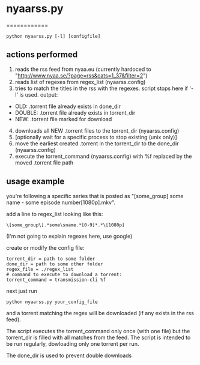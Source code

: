 # nyaarss.py
============

    python nyaarss.py [-l] [configfile]

actions performed
------------------
1. reads the rss feed from nyaa.eu (currently hardoced to "http://www.nyaa.se/?page=rss&cats=1_37&filter=2")
2. reads list of regexes from regex_list (nyaarss.config)
3. tries to match the titles in the rss with the regexes. script stops here if '-l' is used. output:
  * OLD: .torrent file already exists in done_dir
  * DOUBLE: .torrent file already exists in torrent_dir
  * NEW: .torrent file marked for download
4. downloads all NEW .torrent files to the torrent_dir (nyaarss.config)
5. [optionally wait for a specific process to stop existing (unix only)]
6. move the earliest created .torrent in the torrent_dir to the done_dir (nyaarss.config)
7. execute the torrent_command (nyaarss.config) with %f replaced by the moved .torrent file path

usage example
-------------
you're following a specific series that is posted as "[some_group] some name - some episode number[1080p].mkv".

add a line to regex_list looking like this:
    
    \[some_group\].*some\sname.*[0-9]*.*\[1080p]
    
(I'm not going to explain regexes here, use google)

create or modify the config file:
    
    torrent_dir = path to some folder
    done_dir = path to some other folder
    regex_file = ./regex_list
    # command to execute to download a torrent:
    torrent_command = transmission-cli %f

next just run

    python nyaarss.py your_config_file
    
and a torrent matching the regex will be downloaded (if any exists in the rss feed).

The script executes the torrent_command only once (with one file) but the torrent_dir is
filled with all matches from the feed. The script is intended to be run regularly, dowloading
only one torrent per run.

The done_dir is used to prevent double downloads


